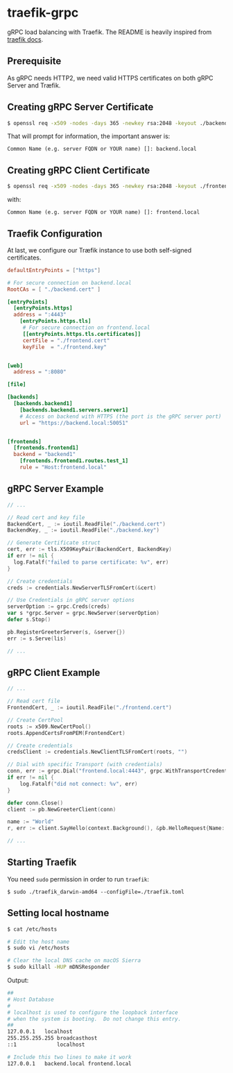 # traefik-grpc
gRPC load balancing with Traefik. The README is heavily inspired from [traefik docs](https://docs.traefik.io/user-guide/grpc/).

## Prerequisite

As gRPC needs HTTP2, we need valid HTTPS certificates on both gRPC Server and Træfik.

## Creating gRPC Server Certificate

```bash
$ openssl req -x509 -nodes -days 365 -newkey rsa:2048 -keyout ./backend.key -out ./backend.cert
```

That will prompt for information, the important answer is:

```
Common Name (e.g. server FQDN or YOUR name) []: backend.local
```

## Creating gRPC Client Certificate

```bash
$ openssl req -x509 -nodes -days 365 -newkey rsa:2048 -keyout ./frontend.key -out ./frontend.cert
```

with:

```
Common Name (e.g. server FQDN or YOUR name) []: frontend.local
```

## Traefik Configuration

At last, we configure our Træfik instance to use both self-signed certificates.

```toml
defaultEntryPoints = ["https"]

# For secure connection on backend.local
RootCAs = [ "./backend.cert" ]

[entryPoints]
  [entryPoints.https]
  address = ":4443"
    [entryPoints.https.tls]
     # For secure connection on frontend.local
     [[entryPoints.https.tls.certificates]]
     certFile = "./frontend.cert"
     keyFile  = "./frontend.key"


[web]
  address = ":8080"

[file]

[backends]
  [backends.backend1]
    [backends.backend1.servers.server1]
    # Access on backend with HTTPS (the port is the gRPC server port)
    url = "https://backend.local:50051"


[frontends]
  [frontends.frontend1]
  backend = "backend1"
    [frontends.frontend1.routes.test_1]
    rule = "Host:frontend.local"
```

## gRPC Server Example

```go
// ...

// Read cert and key file
BackendCert, _ := ioutil.ReadFile("./backend.cert")
BackendKey, _ := ioutil.ReadFile("./backend.key")

// Generate Certificate struct
cert, err := tls.X509KeyPair(BackendCert, BackendKey)
if err != nil {
  log.Fatalf("failed to parse certificate: %v", err)
}

// Create credentials
creds := credentials.NewServerTLSFromCert(&cert)

// Use Credentials in gRPC server options
serverOption := grpc.Creds(creds)
var s *grpc.Server = grpc.NewServer(serverOption)
defer s.Stop()

pb.RegisterGreeterServer(s, &server{})
err := s.Serve(lis)

// ...
```

## gRPC Client Example

```go
// ...

// Read cert file
FrontendCert, _ := ioutil.ReadFile("./frontend.cert")

// Create CertPool
roots := x509.NewCertPool()
roots.AppendCertsFromPEM(FrontendCert)

// Create credentials
credsClient := credentials.NewClientTLSFromCert(roots, "")

// Dial with specific Transport (with credentials)
conn, err := grpc.Dial("frontend.local:4443", grpc.WithTransportCredentials(credsClient))
if err != nil {
    log.Fatalf("did not connect: %v", err)
}

defer conn.Close()
client := pb.NewGreeterClient(conn)

name := "World"
r, err := client.SayHello(context.Background(), &pb.HelloRequest{Name: name})

// ...
```


## Starting Traefik

You need `sudo` permission in order to run `traefik`:
```
$ sudo ./traefik_darwin-amd64 --configFile=./traefik.toml
```

## Setting local hostname

```bash
$ cat /etc/hosts

# Edit the host name
$ sudo vi /etc/hosts

# Clear the local DNS cache on macOS Sierra
$ sudo killall -HUP mDNSResponder
```

Output:
```bash
##
# Host Database
#
# localhost is used to configure the loopback interface
# when the system is booting.  Do not change this entry.
##
127.0.0.1	localhost
255.255.255.255	broadcasthost
::1             localhost

# Include this two lines to make it work
127.0.0.1	backend.local frontend.local
```
